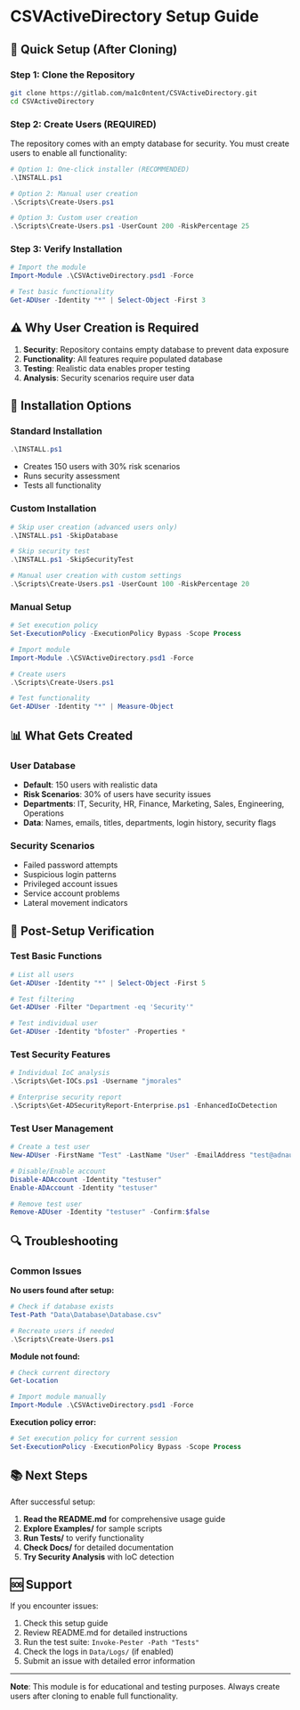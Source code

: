 # CSVActiveDirectory Setup Guide

## 🚀 Quick Setup (After Cloning)

### Step 1: Clone the Repository
```bash
git clone https://gitlab.com/ma1c0ntent/CSVActiveDirectory.git
cd CSVActiveDirectory
```

### Step 2: Create Users (REQUIRED)
The repository comes with an empty database for security. You must create users to enable all functionality:

```powershell
# Option 1: One-click installer (RECOMMENDED)
.\INSTALL.ps1

# Option 2: Manual user creation
.\Scripts\Create-Users.ps1

# Option 3: Custom user creation
.\Scripts\Create-Users.ps1 -UserCount 200 -RiskPercentage 25
```

### Step 3: Verify Installation
```powershell
# Import the module
Import-Module .\CSVActiveDirectory.psd1 -Force

# Test basic functionality
Get-ADUser -Identity "*" | Select-Object -First 3
```

## ⚠️ Why User Creation is Required

1. **Security**: Repository contains empty database to prevent data exposure
2. **Functionality**: All features require populated database
3. **Testing**: Realistic data enables proper testing
4. **Analysis**: Security scenarios require user data

## 🔧 Installation Options

### Standard Installation
```powershell
.\INSTALL.ps1
```
- Creates 150 users with 30% risk scenarios
- Runs security assessment
- Tests all functionality

### Custom Installation
```powershell
# Skip user creation (advanced users only)
.\INSTALL.ps1 -SkipDatabase

# Skip security test
.\INSTALL.ps1 -SkipSecurityTest

# Manual user creation with custom settings
.\Scripts\Create-Users.ps1 -UserCount 100 -RiskPercentage 20
```

### Manual Setup
```powershell
# Set execution policy
Set-ExecutionPolicy -ExecutionPolicy Bypass -Scope Process

# Import module
Import-Module .\CSVActiveDirectory.psd1 -Force

# Create users
.\Scripts\Create-Users.ps1

# Test functionality
Get-ADUser -Identity "*" | Measure-Object
```

## 📊 What Gets Created

### User Database
- **Default**: 150 users with realistic data
- **Risk Scenarios**: 30% of users have security issues
- **Departments**: IT, Security, HR, Finance, Marketing, Sales, Engineering, Operations
- **Data**: Names, emails, titles, departments, login history, security flags

### Security Scenarios
- Failed password attempts
- Suspicious login patterns
- Privileged account issues
- Service account problems
- Lateral movement indicators

## 🎯 Post-Setup Verification

### Test Basic Functions
```powershell
# List all users
Get-ADUser -Identity "*" | Select-Object -First 5

# Test filtering
Get-ADUser -Filter "Department -eq 'Security'"

# Test individual user
Get-ADUser -Identity "bfoster" -Properties *
```

### Test Security Features
```powershell
# Individual IoC analysis
.\Scripts\Get-IOCs.ps1 -Username "jmorales"

# Enterprise security report
.\Scripts\Get-ADSecurityReport-Enterprise.ps1 -EnhancedIoCDetection
```

### Test User Management
```powershell
# Create a test user
New-ADUser -FirstName "Test" -LastName "User" -EmailAddress "test@adnauseumgaming.com" -Department "IT"

# Disable/Enable account
Disable-ADAccount -Identity "testuser"
Enable-ADAccount -Identity "testuser"

# Remove test user
Remove-ADUser -Identity "testuser" -Confirm:$false
```

## 🔍 Troubleshooting

### Common Issues

**No users found after setup:**
```powershell
# Check if database exists
Test-Path "Data\Database\Database.csv"

# Recreate users if needed
.\Scripts\Create-Users.ps1
```

**Module not found:**
```powershell
# Check current directory
Get-Location

# Import module manually
Import-Module .\CSVActiveDirectory.psd1 -Force
```

**Execution policy error:**
```powershell
# Set execution policy for current session
Set-ExecutionPolicy -ExecutionPolicy Bypass -Scope Process
```

## 📚 Next Steps

After successful setup:

1. **Read the README.md** for comprehensive usage guide
2. **Explore Examples/** for sample scripts
3. **Run Tests/** to verify functionality
4. **Check Docs/** for detailed documentation
5. **Try Security Analysis** with IoC detection

## 🆘 Support

If you encounter issues:

1. Check this setup guide
2. Review README.md for detailed instructions
3. Run the test suite: `Invoke-Pester -Path "Tests"`
4. Check the logs in `Data/Logs/` (if enabled)
5. Submit an issue with detailed error information

---

**Note**: This module is for educational and testing purposes. Always create users after cloning to enable full functionality. 